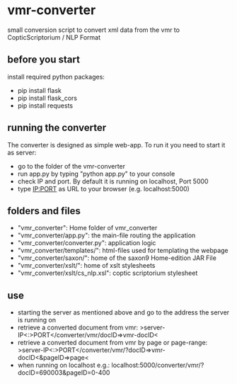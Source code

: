 # vmr-converter
small conversion script to convert xml data from the vmr to CopticScriptorium / NLP Format

## before you start
install required python packages:
- pip install flask
- pip install flask_cors
- pip install requests

## running the converter
The converter is designed as simple web-app. To run it you need to start it as server:
- go to the folder of the vmr-converter
- run app.py by typing "python app.py" to your console
- check IP and port. By default it is running on localhost, Port 5000
- type <IP:PORT> as URL to your browser (e.g. localhost:5000)

## folders and files
- "vmr_converter": Home folder of vmr_converter
- "vmr_converter/app.py": the main-file routing the application
- "vmr_converter/converter.py": application logic
- "vmr_converter/templates/": html-files used for templating the webpage
- "vmr_converter/saxon/": home of the saxon9 Home-edition JAR File
- "vmr_converter/xslt/": home of xslt stylesheets
- "vmr_converter/xslt/cs_nlp.xsl": coptic scriptorium stylesheet

## use
- starting the server as mentioned above and go to the address the server is running on
- retrieve a converted document from vmr: &gt;server-IP&lt;:&gt;PORT&lt;/converter/vmr/docID=&gt;vmr-docID&lt;
- retrieve a converted document from vmr by page or page-range: &gt;server-IP&lt;:&gt;PORT&lt;/converter/vmr/?docID=&gt;vmr-docID&lt;&pageID=&gt;page&lt;
- when running on localhost e.g.: localhost:5000/converter/vmr/?docID=690003&pageID=0-400